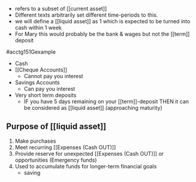 - refers to a subset of [[current asset]]
- Different texts arbitrarily set different time-periods to this.
- we will define a [[liquid asset]] as 1 which is expected to be turned into cash within 1 week
- For Mary this would probably be the bank & wages but not the [[term]] deposit

#acctg151Gexample 
- Cash
- [[Cheque Accounts]]
	- Cannot pay you interest
- Savings Accounts
	- Can pay you interest
- Very short term deposits
	- IF you have 5 days remaining on your [[term]]-deposit THEN it can be considered as [[liquid asset]] (approaching maturity)

## Purpose of [[liquid asset]]
1. Make purchases
2. Meet recurring [[Expenses (Cash OUT)]]
3. Provide reserve for unexpected [[Expenses (Cash OUT)]] or opportunities (Emergency funds)
4. Used to accumulate funds for longer-term financial goals
	- saving
